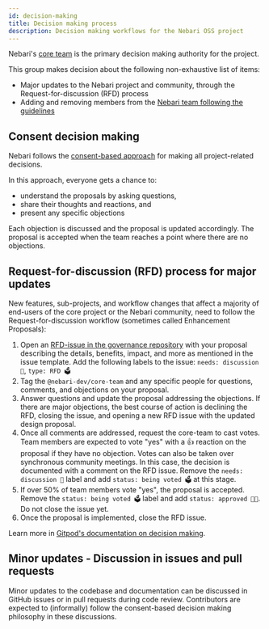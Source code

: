 ```yaml
---
id: decision-making
title: Decision making process
description: Decision making workflows for the Nebari OSS project
---
```


Nebari's [core team][core-team] is the primary decision making authority for the project.

This group makes decision about the following non-exhaustive list of items:

- Major updates to the Nebari project and community, through the Request-for-discussion (RFD) process
- Adding and removing members from the [Nebari team following the guidelines][nebari-team]

## Consent decision making

Nebari follows the [consent-based approach][consent-decision-making] for making all project-related decisions.

In this approach, everyone gets a chance to:

- understand the proposals by asking questions,
- share their thoughts and reactions, and
- present any specific objections

Each objection is discussed and the proposal is updated accordingly. The proposal is accepted when the team reaches a point where there are no objections.

## Request-for-discussion (RFD) process for major updates

New features, sub-projects, and workflow changes that affect a majority of end-users of the core project or the Nebari community, need to follow the Request-for-discussion workflow (sometimes called Enhancement Proposals):

1. Open an [RFD-issue in the governance repository][rfd-issue] with your proposal describing the details, benefits, impact, and more as mentioned in the issue template. Add the following labels to the issue: `needs: discussion 💬`, `type: RFD 🗳`
2. Tag the `@nebari-dev/core-team` and any specific people for questions, comments, and objections on your proposal.
3. Answer questions and update the proposal addressing the objections. If there are major objections, the best course of action is declining the RFD, closing the issue, and opening a new RFD issue with the updated design proposal.
4. Once all comments are addressed, request the core-team to cast votes. Team members are expected to vote "yes" with a 👍 reaction on the proposal if they have no objection. Votes can also be taken over synchronous community meetings. In this case, the decision is documented with a comment on the RFD issue. Remove the `needs: discussion 💬` label and add `status: being voted 🗳` at this stage.
5. If over 50% of team members vote "yes", the proposal is accepted. Remove the `status: being voted 🗳` label and add `status: approved 💪🏾`. Do not close the issue yet.
6. Once the proposal is implemented, close the RFD issue.

Learn more in [Gitpod's documentation on decision making][gitpod-rfd].

## Minor updates - Discussion in issues and pull requests

Minor updates to the codebase and documentation can be discussed in GitHub issues or in pull requests during code review. Contributors are expected to (informally) follow the consent-based decision making philosophy in these discussions.


<!-- Reusable links -->

[nebari-team]: /docs/community/team-structure
[core-team]: https://github.com/orgs/nebari-dev/teams/core-team
[consent-decision-making]: https://www.sociocracyforall.org/consent-decision-making/
[rfd-issue]: https://github.com/nebari-dev/governance/issues/new?assignees=&labels=type%3A+RFD&projects=&template=RFD.md&title=RFD+-+Title
[gitpod-rfd]: https://gitpod.notion.site/Decision-Making-RFCs-eb4a57f3a34f40f1afbd95e05322af70
